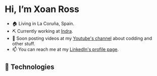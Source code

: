 # Hi, I’m Xoan Ross
- 🏠 Living in La Coruña, Spain.
- ⛏️ Currently working at [Indra](https://www.indracompany.com/en).
- 🎥 Soon posting videos at my [Youtube's channel](https://www.youtube.com/channel/UCCzRrb104TMQBzZDnozeEkQ) about codding and other stuff.
- 📫 You can reach me at my [LinkedIn's profile page](https://www.linkedin.com/in/xoanross).

## 🧠 Technologies


<!---
XoanRoss/XoanRoss is a ✨ special ✨ repository because its `README.md` (this file) appears on your GitHub profile.
You can click the Preview link to take a look at your changes.
--->
